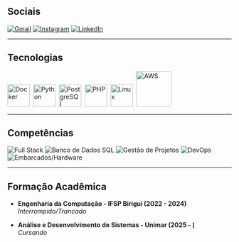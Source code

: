 ## Sociais
[<img src="https://img.shields.io/badge/-Gmail-?style=for-the-badge&logo=gmail&logoColor=white&labelColor=D14836" alt="Gmail"/>](mailto:nychihara@gmail.com)
[<img src="https://img.shields.io/badge/-Instagram-?style=for-the-badge&logo=instagram&logoColor=white&labelColor=E4405F" alt="Instagram"/>](https://instagram.com/nsychihara)
[<img src="https://img.shields.io/badge/-LinkedIn-?style=for-the-badge&logo=linkedin&logoColor=white&labelColor=0A66C2" alt="LinkedIn"/>](https://linkedin.com/in/nicholas-ychihara)

---

## Tecnologias
<div>
  <img src="https://cdn.jsdelivr.net/gh/devicons/devicon/icons/docker/docker-original.svg" title="Docker" alt="Docker" width="50" height="50"/>&nbsp;
  <img src="https://cdn.jsdelivr.net/gh/devicons/devicon/icons/python/python-original.svg" title="Python" alt="Python" width="50" height="50"/>&nbsp;
  <img src="https://cdn.jsdelivr.net/gh/devicons/devicon/icons/postgresql/postgresql-original.svg" title="PostgreSQL" alt="PostgreSQL" width="50" height="50"/>&nbsp;
  <img src="https://cdn.jsdelivr.net/gh/devicons/devicon/icons/php/php-original.svg" title="PHP" alt="PHP" width="50" height="50"/>&nbsp;
  <img src="https://cdn.jsdelivr.net/gh/devicons/devicon/icons/linux/linux-original.svg" title="Linux" alt="Linux" width="50" height="50"/>&nbsp;
  <img src="https://upload.wikimedia.org/wikipedia/commons/9/93/Amazon_Web_Services_Logo.svg" title="AWS" alt="AWS" width="80"/>
</div>


---
## Competências
![Full Stack](https://img.shields.io/badge/-Full%20Stack-0D1117?style=for-the-badge&logo=vercel&logoColor=white&logoWidth=60)
![Banco de Dados SQL](https://img.shields.io/badge/-Banco%20de%20Dados%20SQL-0D1117?style=for-the-badge&logo=postgresql&logoColor=white&logoWidth=60)
![Gestão de Projetos](https://img.shields.io/badge/-Gestão%20de%20Projetos-0D1117?style=for-the-badge&logo=trello&logoColor=white&logoWidth=60)
![DevOps](https://img.shields.io/badge/-DevOps-0D1117?style=for-the-badge&logo=docker&logoColor=white&logoWidth=60)
![Embarcados/Hardware](https://img.shields.io/badge/-Embarcados%2FHardware-0D1117?style=for-the-badge&logo=arduino&logoColor=white&logoWidth=60)



---

## Formação Acadêmica
- **Engenharia da Computação - IFSP Birigui (2022 - 2024)**  
  _Interrompido/Trancado_

- **Análise e Desenvolvimento de Sistemas - Unimar (2025 - )**  
  _Cursando_
